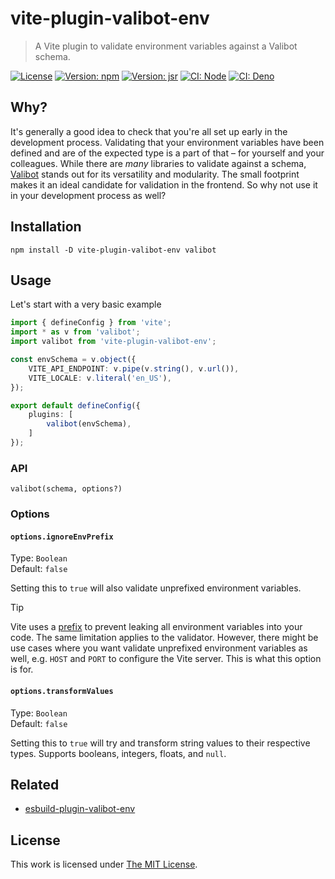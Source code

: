 # vite-plugin-valibot-env

> A Vite plugin to validate environment variables against a Valibot schema.

[![License](https://img.shields.io/github/license/idleberg/vite-plugin-valibot-env?color=blue&style=for-the-badge)](https://github.com/idleberg/vite-plugin-valibot-env/blob/main/LICENSE)
[![Version: npm](https://img.shields.io/npm/v/vite-plugin-valibot-env?style=for-the-badge)](https://www.npmjs.org/package/vite-plugin-valibot-env)
[![Version: jsr](https://img.shields.io/jsr/v/@idleberg/vite-plugin-valibot-env?style=for-the-badge)](https://jsr.io/@idleberg/vite-plugin-valibot-env)
[![CI: Node](https://img.shields.io/github/actions/workflow/status/idleberg/vite-plugin-valibot-env/node.yml?logo=nodedotjs&logoColor=white&style=for-the-badge)](https://github.com/idleberg/vite-plugin-valibot-env/actions)
[![CI: Deno](https://img.shields.io/github/actions/workflow/status/idleberg/vite-plugin-valibot-env/deno.yml?logo=deno&logoColor=white&style=for-the-badge)](https://github.com/idleberg/vite-plugin-valibot-env/actions)

## Why?

It's generally a good idea to check that you're all set up early in the development process. Validating that your environment variables have been defined and are of the expected type is a part of that – for yourself and your colleagues. While there are _many_ libraries to validate against a schema, [Valibot](https://valibot.dev/) stands out for its versatility and modularity. The small footprint makes it an ideal candidate for validation in the frontend. So why not use it in your development process as well?

## Installation

`npm install -D vite-plugin-valibot-env valibot`

## Usage

Let's start with a very basic example

```ts
import { defineConfig } from 'vite';
import * as v from 'valibot';
import valibot from 'vite-plugin-valibot-env';

const envSchema = v.object({
	VITE_API_ENDPOINT: v.pipe(v.string(), v.url()),
	VITE_LOCALE: v.literal('en_US'),
});

export default defineConfig({
	plugins: [
		valibot(envSchema),
	]
});
```

### API

`valibot(schema, options?)`

### Options

#### `options.ignoreEnvPrefix`

Type: `Boolean`  
Default: `false`  

Setting this to `true` will also validate unprefixed environment variables.

> [!TIP]
> Vite uses a [prefix](https://vitejs.dev/config/shared-options.html#envprefix) to prevent leaking all environment variables into your code. The same limitation applies to the validator. However, there might be use cases where you want validate unprefixed environment variables as well, e.g. `HOST` and `PORT` to configure the Vite server. This is what this option is for.

#### `options.transformValues`

Type: `Boolean`  
Default: `false`  

Setting this to `true` will try and transform string values to their respective types. Supports booleans, integers, floats, and `null`.

## Related

- [esbuild-plugin-valibot-env](https://github.com/idleberg/esbuild-plugin-valibot-env)

## License

This work is licensed under [The MIT License](LICENSE).
